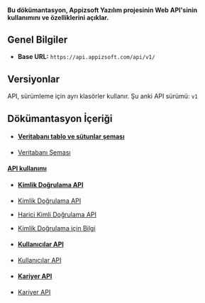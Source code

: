 #### Bu dökümantasyon, Appizsoft Yazılım projesinin Web API'sinin kullanımını ve özelliklerini açıklar.

## Genel Bilgiler

- **Base URL:** `https://api.appizsoft.com/api/v1/`

## Versiyonlar

API, sürümleme için ayrı klasörler kullanır. Şu anki API sürümü: `v1`

## Dökümantasyon İçeriği


- ####  <span style="text-decoration: underline;">Veritabanı tablo ve sütunlar şeması</span>

- [Veritabanı Şeması](database/index.md)


 ####  <span style="text-decoration: underline;">API kullanımı</span>


- ####  <span style="text-decoration: underline;">Kimlik Doğrulama API</span>


- [Kimlik Doğrulama API](data-fetching/authentication/index.md)
- [Harici Kimli Doğrulama API](data-fetching/authentication/OAuth.md)
- [Kimlik Doğrulama için Bilgi](authentication/README.md)
- #### <span style="text-decoration: underline;">Kullanıcılar API</span>
- [Kullanıcılar API ](user.md)
- #### <span style="text-decoration: underline;">Kariyer API</span>

- [Kariyer API](careers.md)


